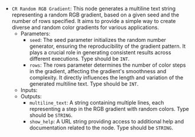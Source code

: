 - `CR Random RGB Gradient`: This node generates a multiline text string representing a random RGB gradient, based on a given seed and the number of rows specified. It aims to provide a simple way to create diverse and random color gradients for various applications.
    - Parameters:
        - `seed`: The seed parameter initializes the random number generator, ensuring the reproducibility of the gradient pattern. It plays a crucial role in generating consistent results across different executions. Type should be `INT`.
        - `rows`: The rows parameter determines the number of color steps in the gradient, affecting the gradient's smoothness and complexity. It directly influences the length and variation of the generated multiline text. Type should be `INT`.
    - Inputs:
    - Outputs:
        - `multiline_text`: A string containing multiple lines, each representing a step in the RGB gradient with random colors. Type should be `STRING`.
        - `show_help`: A URL string providing access to additional help and documentation related to the node. Type should be `STRING`.
